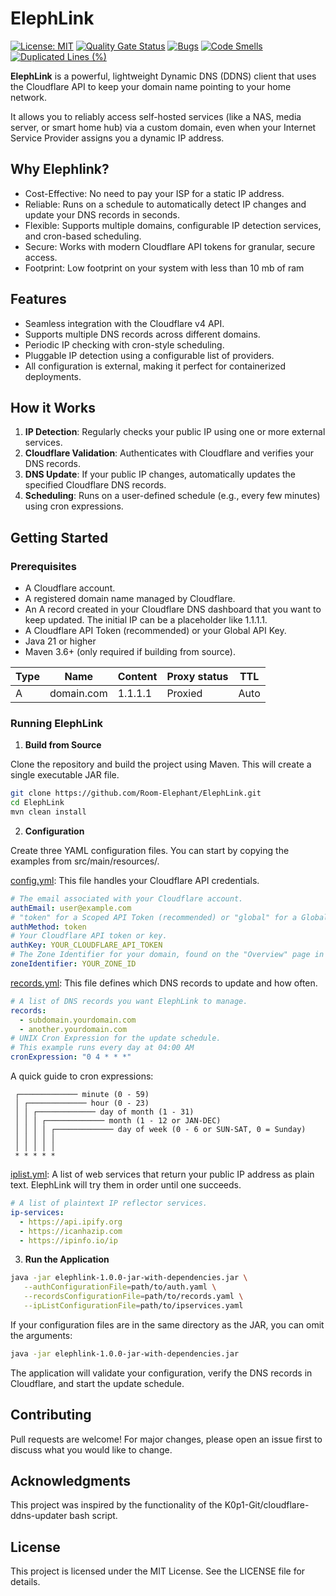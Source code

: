 # ElephLink
[![License: MIT](https://img.shields.io/badge/License-MIT-yellow.svg)](https://github.com/Room-Elephant/ElephLink/blob/main/LICENSE) [![Quality Gate Status](https://sonarcloud.io/api/project_badges/measure?project=Room-Elephant_ElephLink&metric=alert_status)](https://sonarcloud.io/summary/new_code?id=Room-Elephant_ElephLink) [![Bugs](https://sonarcloud.io/api/project_badges/measure?project=Room-Elephant_ElephLink&metric=bugs)](https://sonarcloud.io/summary/new_code?id=Room-Elephant_ElephLink) [![Code Smells](https://sonarcloud.io/api/project_badges/measure?project=Room-Elephant_ElephLink&metric=code_smells)](https://sonarcloud.io/summary/new_code?id=Room-Elephant_ElephLink) [![Duplicated Lines (%)](https://sonarcloud.io/api/project_badges/measure?project=Room-Elephant_ElephLink&metric=duplicated_lines_density)](https://sonarcloud.io/summary/new_code?id=Room-Elephant_ElephLink)

**ElephLink** is a powerful, lightweight Dynamic DNS (DDNS) client that uses the Cloudflare API to keep your domain name pointing to your home network.

It allows you to reliably access self-hosted services (like a NAS, media server, or smart home hub) via a custom domain, even when your Internet Service Provider assigns you a dynamic IP address.

## Why Elephlink?
- Cost-Effective: No need to pay your ISP for a static IP address.
- Reliable: Runs on a schedule to automatically detect IP changes and update your DNS records in seconds.
- Flexible: Supports multiple domains, configurable IP detection services, and cron-based scheduling.
- Secure: Works with modern Cloudflare API tokens for granular, secure access.
- Footprint: Low footprint on your system with less than 10 mb of ram


## Features
- Seamless integration with the Cloudflare v4 API.
- Supports multiple DNS records across different domains.
- Periodic IP checking with cron-style scheduling.
- Pluggable IP detection using a configurable list of providers.
- All configuration is external, making it perfect for containerized deployments.

## How it Works
1. **IP Detection**: Regularly checks your public IP using one or more external services.
2. **Cloudflare Validation**: Authenticates with Cloudflare and verifies your DNS records.
3. **DNS Update**: If your public IP changes, automatically updates the specified Cloudflare DNS records.
4. **Scheduling**: Runs on a user-defined schedule (e.g., every few minutes) using cron expressions.

## Getting Started

### Prerequisites
- A Cloudflare account.
- A registered domain name managed by Cloudflare.
- An A record created in your Cloudflare DNS dashboard that you want to keep updated. The initial IP can be a placeholder like 1.1.1.1.
- A Cloudflare API Token (recommended) or your Global API Key.
- Java 21 or higher
- Maven 3.6+ (only required if building from source).

| Type | Name       | Content | Proxy status | TTL  | 
|------|------------|---------|--------------|------|
| A    | domain.com | 1.1.1.1 | Proxied      | Auto |


### Running ElephLink

1. **Build from Source**

Clone the repository and build the project using Maven. This will create a single executable JAR file.
```bash
git clone https://github.com/Room-Elephant/ElephLink.git
cd ElephLink
mvn clean install
```
2. **Configuration**

Create three YAML configuration files. You can start by copying the examples from src/main/resources/.

[config.yml](https://github.com/Room-Elephant/ElephLink/blob/main/src/main/resources/config.yml): This file handles your Cloudflare API credentials.
```yml
# The email associated with your Cloudflare account.
authEmail: user@example.com
# "token" for a Scoped API Token (recommended) or "global" for a Global API Key.
authMethod: token
# Your Cloudflare API token or key.
authKey: YOUR_CLOUDFLARE_API_TOKEN
# The Zone Identifier for your domain, found on the "Overview" page in the Cloudflare dashboard.
zoneIdentifier: YOUR_ZONE_ID
```
[records.yml](https://github.com/Room-Elephant/ElephLink/blob/main/src/main/resources/records.yml): This file defines which DNS records to update and how often.
```yml
# A list of DNS records you want ElephLink to manage.
records:
  - subdomain.yourdomain.com
  - another.yourdomain.com
# UNIX Cron Expression for the update schedule.
# This example runs every day at 04:00 AM
cronExpression: "0 4 * * *" 
```
A quick guide to cron expressions:
```
 ┌───────────── minute (0 - 59)
 │ ┌───────────── hour (0 - 23)
 │ │ ┌───────────── day of month (1 - 31)
 │ │ │ ┌───────────── month (1 - 12 or JAN-DEC)
 │ │ │ │ ┌───────────── day of week (0 - 6 or SUN-SAT, 0 = Sunday)
 │ │ │ │ │
 │ │ │ │ │
 * * * * *
```

[iplist.yml](https://github.com/Room-Elephant/ElephLink/blob/main/src/main/resources/iplist.yml): A list of web services that return your public IP address as plain text. ElephLink will try them in order until one succeeds.
```yml
# A list of plaintext IP reflector services.
ip-services:
  - https://api.ipify.org
  - https://icanhazip.com
  - https://ipinfo.io/ip
```

3. **Run the Application**
```bash
java -jar elephlink-1.0.0-jar-with-dependencies.jar \
   --authConfigurationFile=path/to/auth.yaml \
   --recordsConfigurationFile=path/to/records.yaml \
   --ipListConfigurationFile=path/to/ipservices.yaml
```
If your configuration files are in the same directory as the JAR, you can omit the arguments:
```bash
java -jar elephlink-1.0.0-jar-with-dependencies.jar
```
The application will validate your configuration, verify the DNS records in Cloudflare, and start the update schedule.

## Contributing
Pull requests are welcome! For major changes, please open an issue first to discuss what you would like to change.

## Acknowledgments
This project was inspired by the functionality of the K0p1-Git/cloudflare-ddns-updater bash script.

## License
This project is licensed under the MIT License. See the LICENSE file for details.